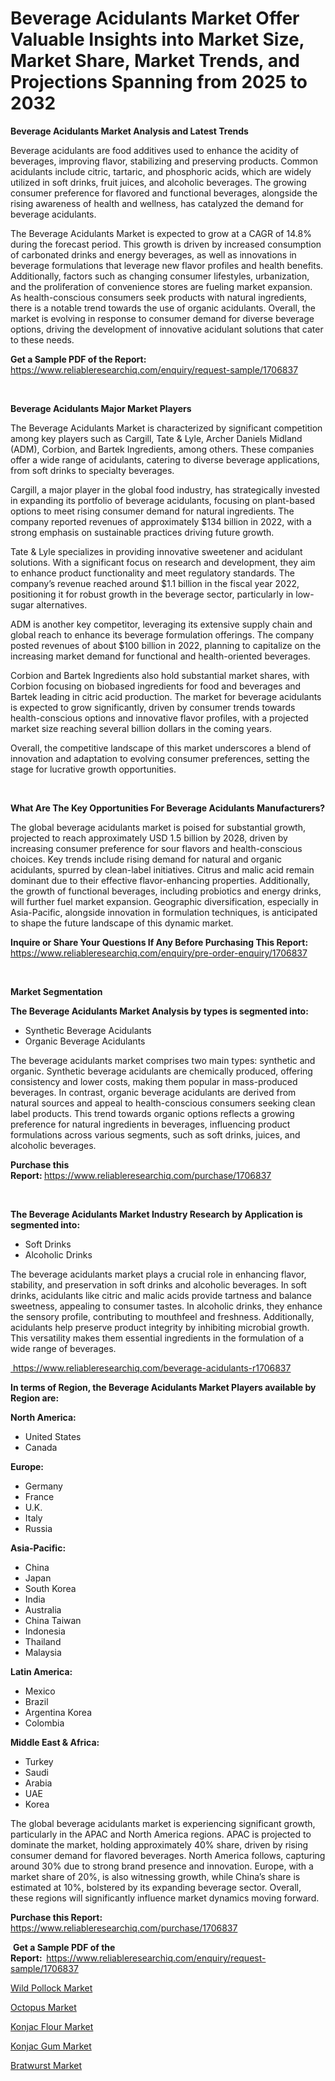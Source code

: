 <p><h1>Beverage Acidulants Market Offer Valuable Insights into Market Size, Market Share, Market Trends, and Projections Spanning from 2025 to 2032</h1></p><p><strong>Beverage Acidulants Market Analysis and Latest Trends</strong></p>
<p><p>Beverage acidulants are food additives used to enhance the acidity of beverages, improving flavor, stabilizing and preserving products. Common acidulants include citric, tartaric, and phosphoric acids, which are widely utilized in soft drinks, fruit juices, and alcoholic beverages. The growing consumer preference for flavored and functional beverages, alongside the rising awareness of health and wellness, has catalyzed the demand for beverage acidulants. </p><p>The Beverage Acidulants Market is expected to grow at a CAGR of 14.8% during the forecast period. This growth is driven by increased consumption of carbonated drinks and energy beverages, as well as innovations in beverage formulations that leverage new flavor profiles and health benefits. Additionally, factors such as changing consumer lifestyles, urbanization, and the proliferation of convenience stores are fueling market expansion. As health-conscious consumers seek products with natural ingredients, there is a notable trend towards the use of organic acidulants. Overall, the market is evolving in response to consumer demand for diverse beverage options, driving the development of innovative acidulant solutions that cater to these needs.</p></p>
<p><strong>Get a Sample PDF of the Report:&nbsp;</strong> <a href="https://www.reliableresearchiq.com/enquiry/request-sample/1706837?utm_campaign=1159&utm_medium=2&utm_source=Github&utm_content=ia&utm_term=07042025&utm_id=beverage-acidulants">https://www.reliableresearchiq.com/enquiry/request-sample/1706837</a></p>
<p>&nbsp;</p>
<p><strong>Beverage Acidulants Major Market Players</strong></p>
<p><p>The Beverage Acidulants Market is characterized by significant competition among key players such as Cargill, Tate & Lyle, Archer Daniels Midland (ADM), Corbion, and Bartek Ingredients, among others. These companies offer a wide range of acidulants, catering to diverse beverage applications, from soft drinks to specialty beverages.</p><p>Cargill, a major player in the global food industry, has strategically invested in expanding its portfolio of beverage acidulants, focusing on plant-based options to meet rising consumer demand for natural ingredients. The company reported revenues of approximately $134 billion in 2022, with a strong emphasis on sustainable practices driving future growth.</p><p>Tate & Lyle specializes in providing innovative sweetener and acidulant solutions. With a significant focus on research and development, they aim to enhance product functionality and meet regulatory standards. The company’s revenue reached around $1.1 billion in the fiscal year 2022, positioning it for robust growth in the beverage sector, particularly in low-sugar alternatives.</p><p>ADM is another key competitor, leveraging its extensive supply chain and global reach to enhance its beverage formulation offerings. The company posted revenues of about $100 billion in 2022, planning to capitalize on the increasing market demand for functional and health-oriented beverages.</p><p>Corbion and Bartek Ingredients also hold substantial market shares, with Corbion focusing on biobased ingredients for food and beverages and Bartek leading in citric acid production. The market for beverage acidulants is expected to grow significantly, driven by consumer trends towards health-conscious options and innovative flavor profiles, with a projected market size reaching several billion dollars in the coming years.</p><p>Overall, the competitive landscape of this market underscores a blend of innovation and adaptation to evolving consumer preferences, setting the stage for lucrative growth opportunities.</p></p>
<p>&nbsp;</p>
<p><strong>What Are The Key Opportunities For Beverage Acidulants Manufacturers?</strong></p>
<p><p>The global beverage acidulants market is poised for substantial growth, projected to reach approximately USD 1.5 billion by 2028, driven by increasing consumer preference for sour flavors and health-conscious choices. Key trends include rising demand for natural and organic acidulants, spurred by clean-label initiatives. Citrus and malic acid remain dominant due to their effective flavor-enhancing properties. Additionally, the growth of functional beverages, including probiotics and energy drinks, will further fuel market expansion. Geographic diversification, especially in Asia-Pacific, alongside innovation in formulation techniques, is anticipated to shape the future landscape of this dynamic market.</p></p>
<p><strong>Inquire or Share Your Questions If Any Before Purchasing This Report:</strong> <a href="https://www.reliableresearchiq.com/enquiry/pre-order-enquiry/1706837?utm_campaign=1159&utm_medium=2&utm_source=Github&utm_content=ia&utm_term=07042025&utm_id=beverage-acidulants">https://www.reliableresearchiq.com/enquiry/pre-order-enquiry/1706837</a></p>
<p>&nbsp;</p>
<p><strong>Market Segmentation</strong></p>
<p><strong>The Beverage Acidulants Market Analysis by types is segmented into:</strong></p>
<p><ul><li>Synthetic Beverage Acidulants</li><li>Organic Beverage Acidulants</li></ul></p>
<p><p>The beverage acidulants market comprises two main types: synthetic and organic. Synthetic beverage acidulants are chemically produced, offering consistency and lower costs, making them popular in mass-produced beverages. In contrast, organic beverage acidulants are derived from natural sources and appeal to health-conscious consumers seeking clean label products. This trend towards organic options reflects a growing preference for natural ingredients in beverages, influencing product formulations across various segments, such as soft drinks, juices, and alcoholic beverages.</p></p>
<p><strong>Purchase this Report:&nbsp;</strong><a href="https://www.reliableresearchiq.com/purchase/1706837?utm_campaign=1159&utm_medium=2&utm_source=Github&utm_content=ia&utm_term=07042025&utm_id=beverage-acidulants">https://www.reliableresearchiq.com/purchase/1706837</a></p>
<p>&nbsp;</p>
<p><strong>The Beverage Acidulants Market Industry Research by Application is segmented into:</strong></p>
<p><ul><li>Soft Drinks</li><li>Alcoholic Drinks</li></ul></p>
<p><p>The beverage acidulants market plays a crucial role in enhancing flavor, stability, and preservation in soft drinks and alcoholic beverages. In soft drinks, acidulants like citric and malic acids provide tartness and balance sweetness, appealing to consumer tastes. In alcoholic drinks, they enhance the sensory profile, contributing to mouthfeel and freshness. Additionally, acidulants help preserve product integrity by inhibiting microbial growth. This versatility makes them essential ingredients in the formulation of a wide range of beverages.</p></p>
<p><a href="https://www.reliableresearchiq.com/beverage-acidulants-r1706837?utm_campaign=1159&utm_medium=2&utm_source=Github&utm_content=ia&utm_term=07042025&utm_id=beverage-acidulants">&nbsp;https://www.reliableresearchiq.com/beverage-acidulants-r1706837</a></p>
<p><strong>In terms of Region, the Beverage Acidulants Market Players available by Region are:</strong></p>
<p>
    <p> <strong> North America: </strong>
        <ul>
            <li>United States</li>
            <li>Canada</li>
        </ul>
        </p> 
    <p> <strong> Europe: </strong>
        <ul>
            <li>Germany</li>
            <li>France</li>
            <li>U.K.</li>
            <li>Italy</li>
            <li>Russia</li>
        </ul>
        </p> 
    <p> <strong> Asia-Pacific: </strong>
        <ul>
            <li>China</li>
            <li>Japan</li>
            <li>South Korea</li>
            <li>India</li>
            <li>Australia</li>
            <li>China Taiwan</li>
            <li>Indonesia</li>
            <li>Thailand</li>
            <li>Malaysia</li>
        </ul>
        </p> 
    <p> <strong> Latin America: </strong>
        <ul>
            <li>Mexico</li>
            <li>Brazil</li>
            <li>Argentina Korea</li>
            <li>Colombia</li>
        </ul>
        </p> 
    <p> <strong> Middle East & Africa: </strong>
        <ul>
            <li>Turkey</li>
            <li>Saudi</li>
            <li>Arabia</li>
            <li>UAE</li>
            <li>Korea</li>
        </ul>
    </p>
    </p>
<p><p>The global beverage acidulants market is experiencing significant growth, particularly in the APAC and North America regions. APAC is projected to dominate the market, holding approximately 40% share, driven by rising consumer demand for flavored beverages. North America follows, capturing around 30% due to strong brand presence and innovation. Europe, with a market share of 20%, is also witnessing growth, while China’s share is estimated at 10%, bolstered by its expanding beverage sector. Overall, these regions will significantly influence market dynamics moving forward.</p></p>
<p><strong>Purchase this Report: </strong><a href="https://www.reliableresearchiq.com/purchase/1706837?utm_campaign=1159&utm_medium=2&utm_source=Github&utm_content=ia&utm_term=07042025&utm_id=beverage-acidulants">https://www.reliableresearchiq.com/purchase/1706837</a></p>
<p>&nbsp;<strong>Get a Sample PDF of the Report:&nbsp;&nbsp;</strong><a href="https://www.reliableresearchiq.com/enquiry/request-sample/1706837?utm_campaign=1159&utm_medium=2&utm_source=Github&utm_content=ia&utm_term=07042025&utm_id=beverage-acidulants">https://www.reliableresearchiq.com/enquiry/request-sample/1706837</a></p>
<p><strong></strong></p>
<p><p><a href="https://github.com/dubelsuehsik/Market-Research-Report-List-1/blob/main/wild-pollock-market.md?utm_campaign=1159&utm_medium=2&utm_source=Github&utm_content=ia&utm_term=07042025&utm_id=beverage-acidulants">Wild Pollock Market</a></p><p><a href="https://github.com/nikkoureta1y/Market-Research-Report-List-1/blob/main/octopus-market.md?utm_campaign=1159&utm_medium=2&utm_source=Github&utm_content=ia&utm_term=07042025&utm_id=beverage-acidulants">Octopus Market</a></p><p><a href="https://github.com/lolahberkik5/Market-Research-Report-List-1/blob/main/konjac-flour-market.md?utm_campaign=1159&utm_medium=2&utm_source=Github&utm_content=ia&utm_term=07042025&utm_id=beverage-acidulants">Konjac Flour Market</a></p><p><a href="https://github.com/bloggglazaie/Market-Research-Report-List-1/blob/main/konjac-gum-market.md?utm_campaign=1159&utm_medium=2&utm_source=Github&utm_content=ia&utm_term=07042025&utm_id=beverage-acidulants">Konjac Gum Market</a></p><p><a href="https://github.com/rndwazeri/Market-Research-Report-List-1/blob/main/bratwurst-market.md?utm_campaign=1159&utm_medium=2&utm_source=Github&utm_content=ia&utm_term=07042025&utm_id=beverage-acidulants">Bratwurst Market</a></p></p>